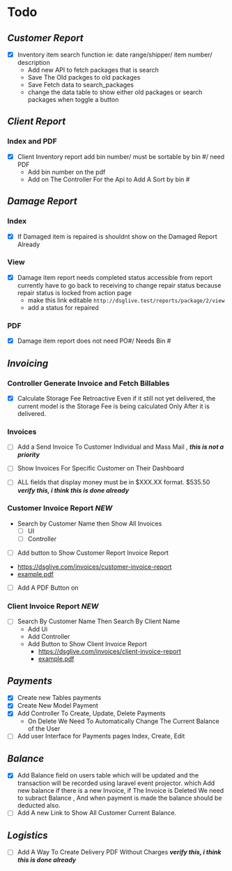 # Todo
## ***Customer Report***
- [x] Inventory item search function ie: date range/shipper/ item number/ description
  - Add new API to fetch packages that is search
  - Save The Old packges to old packages
  - Save Fetch data to search_packages 
  - change the data table to show either old packages or search packages when toggle a button

## ***Client Report***
### Index and PDF
- [x] Client Inventory report add bin number/ must be sortable by bin #/ need PDF
  - Add bin number on the pdf
  - Add on The Controller For the Api to Add A Sort by bin #

## ***Damage Report***
### Index
- [x] If Damaged item is repaired is shouldnt show on the Damaged Report Already
### View
- [x] Damage item report needs completed status accessible from report currently have to go back to receiving to change repair status because repair status is locked from action page
  - make this link editable `http://dsglive.test/reports/package/2/view` 
  - add a status for repaired
### PDF
- [x] Damage item report does not need PO#/ Needs Bin #


## ***Invoicing***

### Controller Generate Invoice and Fetch Billables
- [x] Calculate Storage Fee Retroactive Even if it still not yet delivered, the current model is the Storage Fee is being calculated Only After it is delivered.

### Invoices
- [  ] Add a Send Invoice To Customer Individual and Mass Mail , ***this is not a priority***
- [  ] Show Invoices For Specific Customer on Their Dashboard
- [  ] ALL fields that display money must be in $XXX.XX format. $535.50   ***verify this, i think this is done already***


### Customer Invoice Report ***NEW***
- Search by Customer Name then Show All Invoices
  - [  ] UI
  - [  ] Controller
- [  ]  Add button to Show Customer Report Invoice Report
  - https://dsglive.com/invoices/customer-invoice-report
  - [example.pdf](./z-resources/customer-invoice-report.pdf) 
- [  ] Add A PDF Button on 
### Client Invoice Report ***NEW***
- [  ] Search By Customer Name Then Search By Client Name
  - Add Ui
  - Add Controller
  - Add Button to Show Client Invoice Report
    - https://dsglive.com/invoices/client-invoice-report
    - [example.pdf](./z-resources/client-invoice-report.pdf) 

## ***Payments***
- [x] Create new Tables payments
- [x] Create New Model Payment
- [x] Add Controller To Create, Update, Delete Payments
  - On Delete We Need To Automatically Change The Current Balance of the User
- [ ] Add user Interface for Payments pages Index, Create, Edit
## ***Balance***
- [x] Add Balance field on users table which will be updated and the transaction will be recorded using laravel event projector. which Add new balance if there is a new Invoice, if The Invoice is Deleted We need to subract Balance , And when payment is made the balance should be deducted also.
- [ ] Add A new Link to Show All Customer Current Balance.

## ***Logistics***
- [ ] Add A Way To Create Delivery PDF Without Charges ***verify this, i think this is done already***


